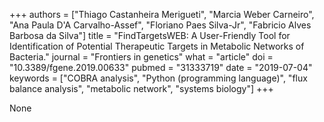 +++
authors = ["Thiago Castanheira Merigueti", "Marcia Weber Carneiro", "Ana Paula D'A Carvalho-Assef", "Floriano Paes Silva-Jr", "Fabricio Alves Barbosa da Silva"]
title = "FindTargetsWEB: A User-Friendly Tool for Identification of Potential Therapeutic Targets in Metabolic Networks of Bacteria."
journal = "Frontiers in genetics"
what = "article"
doi = "10.3389/fgene.2019.00633"
pubmed = "31333719"
date = "2019-07-04"
keywords = ["COBRA analysis", "Python (programming language)", "flux balance analysis", "metabolic network", "systems biology"]
+++

None